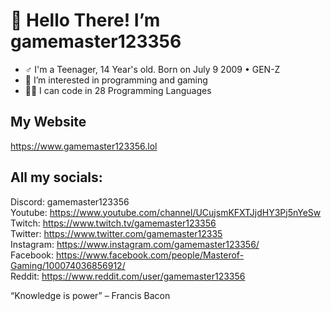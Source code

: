 # 👋 Hello There! I’m gamemaster123356
- ♂️ I'm a Teenager, 14 Year's old. Born on July 9 2009 • GEN-Z
- 👀 I’m interested in programming and gaming
- 🧑‍💻 I can code in 28 Programming Languages

## My Website
https://www.gamemaster123356.lol

## All my socials:
Discord: gamemaster123356<br>
Youtube: https://www.youtube.com/channel/UCujsmKFXTJjdHY3Pj5nYeSw<br>
Twitch: https://www.twitch.tv/gamemaster123356<br>
Twitter: https://www.twitter.com/gamemaster12335<br>
Instagram: https://www.instagram.com/gamemaster123356/<br>
Facebook: https://www.facebook.com/people/Masterof-Gaming/100074036856912/<br>
Reddit: https://www.reddit.com/user/gamemaster123356

“Knowledge is power” – Francis Bacon

